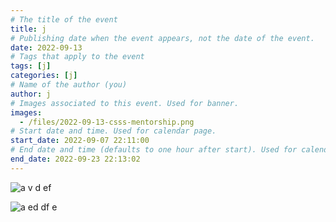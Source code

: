 ```yaml
---
# The title of the event
title: j
# Publishing date when the event appears, not the date of the event.
date: 2022-09-13
# Tags that apply to the event
tags: [j]
categories: [j]
# Name of the author (you)
author: j
# Images associated to this event. Used for banner.
images:
  - /files/2022-09-13-csss-mentorship.png
# Start date and time. Used for calendar page.
start_date: 2022-09-07 22:11:00
# End date and time (defaults to one hour after start). Used for calendar page.
end_date: 2022-09-23 22:13:02
---
```


<img src="/files/2022-09-13-csss-mentorship.png" alt=" a v d ef ">

![a ed df e](/files/2022-09-13-csss-mentorship.png)
